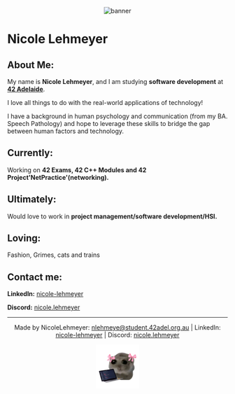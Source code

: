 <p align="center">
  <img src="https://github.com/NicoleLehmeyer/NicoleLehmeyer/blob/main/images/gitbanner.gif" alt="banner"/>
</p>

# Nicole Lehmeyer

## **About Me:**

My name is **Nicole Lehmeyer**, and I am studying **software development** at **[42 Adelaide](https://www.42network.org/)**.

I love all things to do with the real-world applications of technology!

I have a background in human psychology and communication \(from my BA. Speech Pathology\) and hope to leverage these skills to bridge the gap between human factors and technology.

## Currently:

Working on **42 Exams, 42 C++ Modules and 42 Project'NetPractice'(networking).**


## Ultimately:

Would love to work in **project management/software development/HSI.**


## Loving:

Fashion, Grimes, cats and trains


## Contact me:

**LinkedIn:** [nicole-lehmeyer](https://www.linkedin.com/in/nicole-lehmeyer/)

**Discord:**  [nicole.lehmeyer](https://discordapp.com/users/1107446949344448543/)

---
<p align="center">
Made by NicoleLehmeyer: <a href=mailto:"nlehmeye@student.42adel.org.au">nlehmeye@student.42adel.org.au</a> | LinkedIn: <a href="https://www.linkedin.com/in/nicole-lehmeyer/">nicole-lehmeyer</a> | Discord: <a href="https://discordapp.com/users/1107446949344448543/">nicole.lehmeyer</a>
</p>

<p align="center">
  <img src="./images/coder_hampster.png" alt="hampster" style="width:100px;"/>
</p>
